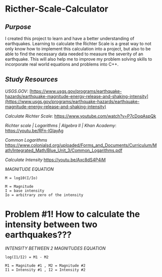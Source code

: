 # Ricther-Scale-Calculator

_Purpose_
-----------------------------------------------------------------------------------------------------------------
I created this project to learn and have a better understanding of earthquakes. Learning to calculate the Richter Scale is a great way to not only know how to implement this calculation into a project, but also to be able to find the necessary data needed to measure the severity of an earthquake. This will also help me to improve my problem solving skills to incorporate real world equations and problems into C++.

_Study Resources_
-----------------------------------------------------------------------------------------------------------------
_USGS.GOV_:
[https://www.usgs.gov/programs/earthquake-hazards/earthquake-magnitude-energy-release-and-shaking-intensity](https://www.usgs.gov/programs/earthquake-hazards/earthquake-magnitude-energy-release-and-shaking-intensity)

_Calculate Richter Scale_:
https://www.youtube.com/watch?v=P7cDoqAspQk

_Richter scale | Logarithms | Algebra II | Khan Academy_:
https://youtu.be/RFn-IGlayAg

_Common Logarithms_
https://www.colonialsd.org/uploaded/Forms_and_Documents/Curriculum/Math/Integrated_Math/Blue_Unit_3/Common_Logarithms.pdf

_Calculate Intensity_
https://youtu.be/Axc8dS4P4iM

_MAGNITUDE EQUATION_

``` M = log10(I/Io) ```
```
M = Magnitude
I = base intensity
Io = arbitrary zero of the intensity
```

# Problem #1! How to calculate the intensity between two earthquakes???

_INTENSITY BETWEEN 2 MAGNITUDES EQUATION_

```
log(I1/I2) = M1 - M2
```
```
M1 = Magnitude #1 , M2 = Magnitude #2
I1 = Intensity #1 , I2 = Intensity #2
```

